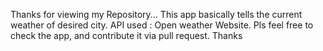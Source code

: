 Thanks for viewing my Repository...
This app basically tells the current weather of desired city.
API used : Open weather Website.
Pls feel free to check the app, and contribute it via pull request. 
Thanks
